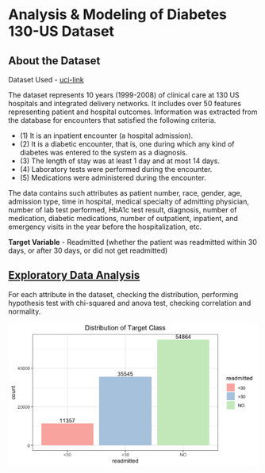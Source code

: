 # Analysis & Modeling of Diabetes 130-US Dataset

## About the Dataset
Dataset Used - [uci-link](https://archive.ics.uci.edu/ml/datasets/diabetes+130-us+hospitals+for+years+1999-2008)

The dataset represents 10 years (1999-2008) of clinical care at 130 US hospitals and integrated delivery networks. It includes over 50 features representing patient and hospital outcomes. Information was extracted from the database for encounters that satisfied the following criteria.

- (1) It is an inpatient encounter (a hospital admission).
- (2) It is a diabetic encounter, that is, one during which any kind of diabetes was entered to the system as a diagnosis.
- (3) The length of stay was at least 1 day and at most 14 days.
- (4) Laboratory tests were performed during the encounter.
- (5) Medications were administered during the encounter.

The data contains such attributes as patient number, race, gender, age, admission type, time in hospital, medical specialty of admitting physician, number of lab test performed, HbA1c test result, diagnosis, number of medication, diabetic medications, number of outpatient, inpatient, and emergency visits in the year before the hospitalization, etc.

**Target Variable** - Readmitted (whether the patient was readmitted within 30 days, or after 30 days, or did not get readmitted)

## [Exploratory Data Analysis](https://github.com/shiva2096/Diabetes-130-ML-Model/blob/main/EDA%20Report.pdf)

For each attribute in the dataset, checking the distribution, performing hypothesis test with chi-squared and anova test, checking correlation and normality.

![alt text](https://github.com/shiva2096/Diabetes-130-ML-Model/blob/main/Images/01%20-%20T_Class%20dist%20bar.png?raw=True)
